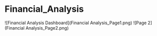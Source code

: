 # Financial_Analysis
![Financial Analysis Dashboard](Financial Analysis_Page1.png)
![Page 2](Financial Analysis_Page2.png)

